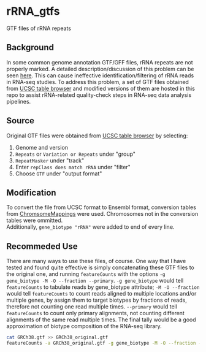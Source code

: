 # rRNA_gtfs
GTF files of rRNA repeats
## Background
In some common genome annotation GTF/GFF files, rRNA repeats are not properly marked. A detailed description/discussion of this problem can be seen [here](http://seqanswers.com/forums/showthread.php?t=41868). This can cause ineffective identification/filtering of rRNA reads in RNA-seq studies. To address this problem, a set of GTF files obtained from [UCSC table browser](https://genome.ucsc.edu/cgi-bin/hgTables) and modified versions of them are hosted in this repo to assist rRNA-related quality-check steps in RNA-seq data analysis pipelines.
## Source
Original GTF files were obtained from [UCSC table browser](https://genome.ucsc.edu/cgi-bin/hgTables) by selecting:
1. Genome and version
2. `Repeats` or `Variation or Repeats` under "group"
3. `RepeatMasker` under "track"
4. Enter `repClass does match rRNA` under "filter"
5. Choose `GTF` under "output format"
## Modification
To convert the file from UCSC format to Ensembl format, conversion tables from [ChromsomeMappings](https://github.com/dpryan79/ChromosomeMappings) were used. Chromosomes not in the conversion tables were ommitted.<br>
Additionally, `gene_biotype "rRNA"` were added to end of every line.
## Recommeded Use
There are many ways to use these files, of course. One way that I have tested and found quite effective is simply concatenating these GTF files to the original one, and running `featureCounts` with the options `-g gene_biotype -M -O --fraction --primary`. `-g gene_biotype` would tell `featureCounts` to tabulate reads by gene_biotype attribute; `-M -O --fraction` would tell `featureCounts` to count reads aligned to multiple locations and/or multiple genes, by assign them to target biotypes by fractions of reads, therefore not counting one read multiple times. `--primary` would tell `featureCounts` to count only primary alignments, not counting different alignments of the same read multiple times. The final tally would be a good approximation of biotype composition of the RNA-seq library.
```bash
cat GRCh38.gtf >> GRCh38_original.gtf
featureCounts -a GRCh38_original.gtf -g gene_biotype -M -O --fraction --primary -p -o sample_biotype.featureCounts.txt -s 0 sample.bam
```
